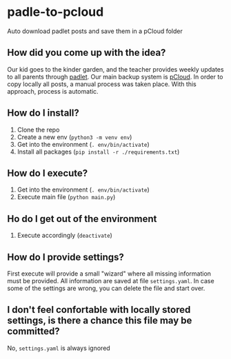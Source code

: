 # padle-to-pcloud
Auto download padlet posts and save them in a pCloud folder

## How did you come up with the idea?
Our kid goes to the kinder garden, and the teacher provides weekly updates to all parents through [padlet](https://padlet.com). Our main backup system is [pCloud](https://www.pcloud.com/eu). In order to copy locally all posts, a manual process was taken place. With this approach, process is automatic.

## How do I install?
1. Clone the repo
2. Create a new env (`python3 -m venv env`)
3. Get into the environment (`. env/bin/activate`)
4. Install all packages (`pip install -r ./requirements.txt`)

## How do I execute?
1. Get into the environment (`. env/bin/activate`)
2. Execute main file (`python main.py`)

## Ho do I get out of the environment
1. Execute accordingly (`deactivate`)

## How do I provide settings?
First execute will provide a small "wizard" where all missing information must be provided. All information are saved at file `settings.yaml`. In case some of the settings are wrong, you can delete the file and start over.

## I don't feel confortable with locally stored settings, is there a chance this file may be committed?
No, `settings.yaml` is always ignored